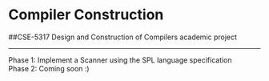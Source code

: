 # Compiler Construction
##CSE-5317 Design and Construction of Compilers academic project
<hr>

Phase 1: Implement a Scanner using the SPL language specification  
Phase 2: Coming soon :)
